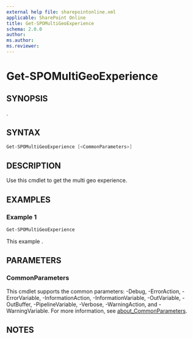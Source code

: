 ```yaml
---
external help file: sharepointonline.xml
applicable: SharePoint Online
title: Get-SPOMultiGeoExperience
schema: 2.0.0
author: 
ms.author: 
ms.reviewer:
---
```


# Get-SPOMultiGeoExperience

## SYNOPSIS

.

## SYNTAX

```powershell
Get-SPOMultiGeoExperience [<CommonParameters>]
```

## DESCRIPTION

Use this cmdlet to get the multi geo experience.

## EXAMPLES

### Example 1

```powershell
Get-SPOMultiGeoExperience
```

This example .

## PARAMETERS

### CommonParameters

This cmdlet supports the common parameters: -Debug, -ErrorAction, -ErrorVariable, -InformationAction, -InformationVariable, -OutVariable, -OutBuffer, -PipelineVariable, -Verbose, -WarningAction, and -WarningVariable. For more information, see [about_CommonParameters](https://go.microsoft.com/fwlink/p/?LinkID=113216).

## NOTES
